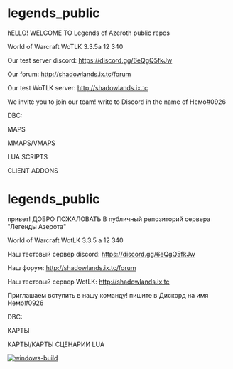 # legends_public
hELLO! WELCOME TO Legends of Azeroth public repos

World of Warcraft WoTLK 3.3.5a 12 340


Our test server discord: https://discord.gg/6eQgQ5fkJw

Our forum: http://shadowlands.ix.tc/forum

Our test WoTLK server: http://shadowlands.ix.tc


We invite you to join our team! write to Discord in the name of Немо#0926

DBC:

MAPS

MMAPS/VMAPS

LUA SCRIPTS

CLIENT ADDONS


# legends_public

привет! ДОБРО ПОЖАЛОВАТЬ В публичный репозиторий сервера "Легенды Азерота"

World of Warcraft WotLK 3.3.5 a 12 340

Наш тестовый сервер discord: https://discord.gg/6eQgQ5fkJw

Наш форум: http://shadowlands.ix.tc/forum

Наш тестовый сервер WotLK: http://shadowlands.ix.tc

Приглашаем вступить в нашу команду! пишите в Дискорд на имя Немо#0926

DBC:

КАРТЫ

КАРТЫ/КАРТЫ
СЦЕНАРИИ LUA

[![windows-build](https://github.com/WoTLK-Legends-of-Azeroth/legends_public/actions/workflows/windows_build.yml/badge.svg)](https://github.com/WoTLK-Legends-of-Azeroth/legends_public/actions/workflows/windows_build.yml)
